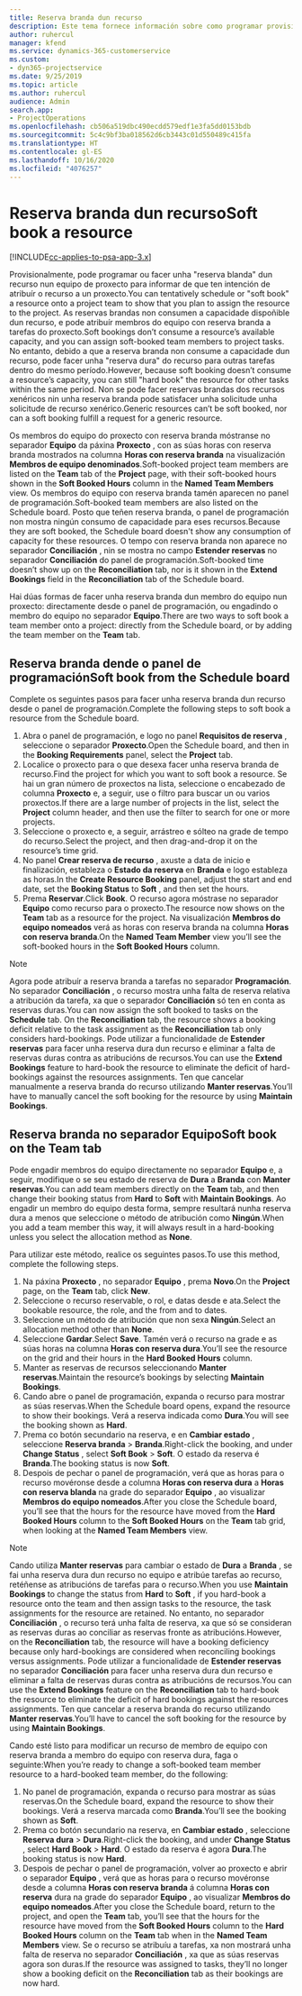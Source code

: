 ```yaml
---
title: Reserva branda dun recurso
description: Este tema fornece información sobre como programar provisionalmente ou facer unha reserva branda de membros de equipo.
author: ruhercul
manager: kfend
ms.service: dynamics-365-customerservice
ms.custom:
- dyn365-projectservice
ms.date: 9/25/2019
ms.topic: article
ms.author: ruhercul
audience: Admin
search.app:
- ProjectOperations
ms.openlocfilehash: cb506a519dbc490ecdd579edf1e3fa5dd0153bdb
ms.sourcegitcommit: 5c4c9bf3ba018562d6cb3443c01d550489c415fa
ms.translationtype: HT
ms.contentlocale: gl-ES
ms.lasthandoff: 10/16/2020
ms.locfileid: "4076257"
---
```

# <a name="soft-book-a-resource"></a><span data-ttu-id="dea25-103">Reserva branda dun recurso</span><span class="sxs-lookup"><span data-stu-id="dea25-103">Soft book a resource</span></span>

[!INCLUDE[cc-applies-to-psa-app-3.x](../includes/cc-applies-to-psa-app-3x.md)]

<span data-ttu-id="dea25-104">Provisionalmente, pode programar ou facer unha "reserva blanda" dun recurso nun equipo de proxecto para informar de que ten intención de atribuír o recurso a un proxecto.</span><span class="sxs-lookup"><span data-stu-id="dea25-104">You can tentatively schedule or "soft book" a resource onto a project team to show that you plan to assign the resource to the project.</span></span> <span data-ttu-id="dea25-105">As reservas brandas non consumen a capacidade dispoñible dun recurso, e pode atribuír membros do equipo con reserva branda a tarefas do proxecto.</span><span class="sxs-lookup"><span data-stu-id="dea25-105">Soft bookings don’t consume a resource’s available capacity, and you can assign soft-booked team members to project tasks.</span></span> <span data-ttu-id="dea25-106">No entanto, debido a que a reserva branda non consume a capacidade dun recurso, pode facer unha "reserva dura" do recurso para outras tarefas dentro do mesmo período.</span><span class="sxs-lookup"><span data-stu-id="dea25-106">However, because soft booking doesn’t consume a resource’s capacity, you can still "hard book" the resource for other tasks within the same period.</span></span> <span data-ttu-id="dea25-107">Non se pode facer reservas brandas dos recursos xenéricos nin unha reserva branda pode satisfacer unha solicitude unha solicitude de recurso xenérico.</span><span class="sxs-lookup"><span data-stu-id="dea25-107">Generic resources can’t be soft booked, nor can a soft booking fulfill a request for a generic resource.</span></span>

<span data-ttu-id="dea25-108">Os membros do equipo do proxecto con reserva branda móstranse no separador **Equipo** da páxina **Proxecto** , con as súas horas con reserva branda mostrados na columna **Horas con reserva branda** na visualización **Membros de equipo denominados**.</span><span class="sxs-lookup"><span data-stu-id="dea25-108">Soft-booked project team members are listed on the **Team** tab of the **Project** page, with their soft-booked hours shown in the **Soft Booked Hours** column in the **Named Team Members** view.</span></span> <span data-ttu-id="dea25-109">Os membros do equipo con reserva branda tamén aparecen no panel de programación.</span><span class="sxs-lookup"><span data-stu-id="dea25-109">Soft-booked team members are also listed on the Schedule board.</span></span> <span data-ttu-id="dea25-110">Posto que teñen reserva branda, o panel de programación non mostra ningún consumo de capacidade para eses recursos.</span><span class="sxs-lookup"><span data-stu-id="dea25-110">Because they are soft booked, the Schedule board doesn't show any consumption of capacity for these resources.</span></span> <span data-ttu-id="dea25-111">O tempo con reserva branda non aparece no separador **Conciliación** , nin se mostra no campo **Estender reservas** no separador **Conciliación** do panel de programación.</span><span class="sxs-lookup"><span data-stu-id="dea25-111">Soft-booked time doesn’t show up on the **Reconciliation** tab, nor is it shown in the **Extend Bookings** field in the **Reconciliation** tab of the Schedule board.</span></span> 

<span data-ttu-id="dea25-112">Hai dúas formas de facer unha reserva branda dun membro do equipo nun proxecto: directamente desde o panel de programación, ou engadindo o membro do equipo no separador **Equipo**.</span><span class="sxs-lookup"><span data-stu-id="dea25-112">There are two ways to soft book a team member onto a project: directly from the Schedule board, or by adding the team member on the **Team** tab.</span></span> 

## <a name="soft-book-from-the-schedule-board"></a><span data-ttu-id="dea25-113">Reserva branda dende o panel de programación</span><span class="sxs-lookup"><span data-stu-id="dea25-113">Soft book from the Schedule board</span></span>
<span data-ttu-id="dea25-114">Complete os seguintes pasos para facer unha reserva branda dun recurso desde o panel de programación.</span><span class="sxs-lookup"><span data-stu-id="dea25-114">Complete the following steps to soft book a resource from the Schedule board.</span></span> 

1. <span data-ttu-id="dea25-115">Abra o panel de programación, e logo no panel **Requisitos de reserva** , seleccione o separador **Proxecto**.</span><span class="sxs-lookup"><span data-stu-id="dea25-115">Open the Schedule board, and then in the **Booking Requirements** panel, select the **Project** tab.</span></span>
2. <span data-ttu-id="dea25-116">Localice o proxecto para o que desexa facer unha reserva branda de recurso.</span><span class="sxs-lookup"><span data-stu-id="dea25-116">Find the project for which you want to soft book a resource.</span></span> <span data-ttu-id="dea25-117">Se hai un gran número de proxectos na lista, seleccione o encabezado de columna **Proxecto** e, a seguir, use o filtro para buscar un ou varios proxectos.</span><span class="sxs-lookup"><span data-stu-id="dea25-117">If there are a large number of projects in the list, select the **Project** column header, and then use the filter to search for one or more projects.</span></span>
3. <span data-ttu-id="dea25-118">Seleccione o proxecto e, a seguir, arrástreo e sólteo na grade de tempo do recurso.</span><span class="sxs-lookup"><span data-stu-id="dea25-118">Select the project, and then drag-and-drop it on the resource’s time grid.</span></span>
5. <span data-ttu-id="dea25-119">No panel **Crear reserva de recurso** , axuste a data de inicio e finalización, estableza o **Estado da reserva** en **Branda** e logo estableza as horas.</span><span class="sxs-lookup"><span data-stu-id="dea25-119">In the **Create Resource Booking** panel, adjust the start and end date, set the **Booking Status** to **Soft** , and then set the hours.</span></span> 
6. <span data-ttu-id="dea25-120">Prema **Reservar**.</span><span class="sxs-lookup"><span data-stu-id="dea25-120">Click **Book**.</span></span> <span data-ttu-id="dea25-121">O recurso agora móstrase no separador **Equipo** como recurso para o proxecto.</span><span class="sxs-lookup"><span data-stu-id="dea25-121">The resource now shows on the **Team** tab as a resource for the project.</span></span> <span data-ttu-id="dea25-122">Na visualización **Membros do equipo nomeados** verá as horas con reserva branda na columna **Horas con reserva branda**.</span><span class="sxs-lookup"><span data-stu-id="dea25-122">On the **Named Team Member** view you’ll see the soft-booked hours in the **Soft Booked Hours** column.</span></span>

> [!NOTE]
> <span data-ttu-id="dea25-123">Agora pode atribuír a reserva branda a tarefas no separador **Programación**. No separador **Conciliación** , o recurso mostra unha falta de reserva relativa a atribución da tarefa, xa que o separador **Conciliación** só ten en conta as reservas duras.</span><span class="sxs-lookup"><span data-stu-id="dea25-123">You can now assign the soft booked to tasks on the **Schedule** tab. On the **Reconciliation** tab, the resource shows a booking deficit relative to the task assignment as the **Reconciliation** tab only considers hard-bookings.</span></span> <span data-ttu-id="dea25-124">Pode utilizar a funcionalidade de **Estender reservas** para facer unha reserva dura dun recurso e eliminar a falta de reservas duras contra as atribucións de recursos.</span><span class="sxs-lookup"><span data-stu-id="dea25-124">You can use the **Extend Bookings** feature to hard-book the resource to eliminate the deficit of hard-bookings against the resources assignments.</span></span> <span data-ttu-id="dea25-125">Ten que cancelar manualmente a reserva branda do recurso utilizando **Manter reservas**.</span><span class="sxs-lookup"><span data-stu-id="dea25-125">You’ll have to manually cancel the soft booking for the resource by using **Maintain Bookings**.</span></span>

## <a name="soft-book-on-the-team-tab"></a><span data-ttu-id="dea25-126">Reserva branda no separador Equipo</span><span class="sxs-lookup"><span data-stu-id="dea25-126">Soft book on the Team tab</span></span>

<span data-ttu-id="dea25-127">Pode engadir membros do equipo directamente no separador **Equipo** e, a seguir, modifique o se seu estado de reserva de **Dura** a **Branda** con **Manter reservas**.</span><span class="sxs-lookup"><span data-stu-id="dea25-127">You can add team members directly on the **Team** tab, and then change their booking status from **Hard** to **Soft** with **Maintain Bookings**.</span></span> <span data-ttu-id="dea25-128">Ao engadir un membro do equipo desta forma, sempre resultará nunha reserva dura a menos que seleccione o método de atribución como **Ningún**.</span><span class="sxs-lookup"><span data-stu-id="dea25-128">When you add a team member this way, it will always result in a hard-booking unless you select the allocation method as **None**.</span></span>

<span data-ttu-id="dea25-129">Para utilizar este método, realice os seguintes pasos.</span><span class="sxs-lookup"><span data-stu-id="dea25-129">To use this method, complete the following steps.</span></span>

1. <span data-ttu-id="dea25-130">Na páxina **Proxecto** , no separador **Equipo** , prema **Novo**.</span><span class="sxs-lookup"><span data-stu-id="dea25-130">On the **Project** page, on the **Team** tab, click **New**.</span></span>
2. <span data-ttu-id="dea25-131">Seleccione o recurso reservable, o rol, e datas desde e ata.</span><span class="sxs-lookup"><span data-stu-id="dea25-131">Select the bookable resource, the role, and the from and to dates.</span></span>
3. <span data-ttu-id="dea25-132">Seleccione un método de atribución que non sexa **Ningún**.</span><span class="sxs-lookup"><span data-stu-id="dea25-132">Select an allocation method other than **None**.</span></span>
4. <span data-ttu-id="dea25-133">Seleccione **Gardar**.</span><span class="sxs-lookup"><span data-stu-id="dea25-133">Select **Save**.</span></span> <span data-ttu-id="dea25-134">Tamén verá o recurso na grade e as súas horas na columna **Horas con reserva dura**.</span><span class="sxs-lookup"><span data-stu-id="dea25-134">You’ll see the resource on the grid and their hours in the **Hard Booked Hours** column.</span></span>
5. <span data-ttu-id="dea25-135">Manter as reservas de recursos seleccionando **Manter reservas**.</span><span class="sxs-lookup"><span data-stu-id="dea25-135">Maintain the resource’s bookings by selecting **Maintain Bookings**.</span></span>
6. <span data-ttu-id="dea25-136">Cando abre o panel de programación, expanda o recurso para mostrar as súas reservas.</span><span class="sxs-lookup"><span data-stu-id="dea25-136">When the Schedule board opens, expand the resource to show their bookings.</span></span> <span data-ttu-id="dea25-137">Verá a reserva indicada como **Dura**.</span><span class="sxs-lookup"><span data-stu-id="dea25-137">You will see the booking shown as **Hard**.</span></span>
7. <span data-ttu-id="dea25-138">Prema co botón secundario na reserva, e en **Cambiar estado** , seleccione **Reserva branda** \> **Branda**.</span><span class="sxs-lookup"><span data-stu-id="dea25-138">Right-click the booking, and under **Change Status** , select **Soft Book** \> **Soft**.</span></span> <span data-ttu-id="dea25-139">O estado da reserva é **Branda**.</span><span class="sxs-lookup"><span data-stu-id="dea25-139">The booking status is now **Soft**.</span></span>
8. <span data-ttu-id="dea25-140">Despois de pechar o panel de programación, verá que as horas para o recurso movéronse desde a columna **Horas con reserva dura** a **Horas con reserva blanda** na grade do separador **Equipo** , ao visualizar **Membros do equipo nomeados**.</span><span class="sxs-lookup"><span data-stu-id="dea25-140">After you close the Schedule board, you’ll see that the hours for the resource have moved from the **Hard Booked Hours** column to the **Soft Booked Hours** on the **Team** tab grid, when looking at the **Named Team Members** view.</span></span>

> [!NOTE]
> <span data-ttu-id="dea25-141">Cando utiliza **Manter reservas** para cambiar o estado de **Dura** a **Branda** , se fai unha reserva dura dun recurso no equipo e atribúe tarefas ao recurso, retéñense as atribucións de tarefas para o recurso.</span><span class="sxs-lookup"><span data-stu-id="dea25-141">When you use **Maintain Bookings** to change the status from **Hard** to **Soft** , if you hard-book a resource onto the team and then assign tasks to the resource, the task assignments for the resource are retained.</span></span> <span data-ttu-id="dea25-142">No entanto, no separador **Conciliación** , o recurso terá unha falta de reserva, xa que só se consideran as reservas duras ao conciliar as reservas fronte as atribucións.</span><span class="sxs-lookup"><span data-stu-id="dea25-142">However, on the **Reconciliation** tab, the resource will have a booking deficiency because only hard-bookings are considered when reconciling bookings versus assignments.</span></span> <span data-ttu-id="dea25-143">Pode utilizar a funcionalidade de **Estender reservas** no separador **Conciliación** para facer unha reserva dura dun recurso e eliminar a falta de reservas duras contra as atribucións de recursos.</span><span class="sxs-lookup"><span data-stu-id="dea25-143">You can use the **Extend Bookings** feature on the **Reconciliation** tab to hard-book the resource to eliminate the deficit of hard bookings against the resources assignments.</span></span> <span data-ttu-id="dea25-144">Ten que cancelar a reserva branda do recurso utilizando **Manter reservas**.</span><span class="sxs-lookup"><span data-stu-id="dea25-144">You’ll have to cancel the soft booking for the resource by using **Maintain Bookings**.</span></span>

<span data-ttu-id="dea25-145">Cando esté listo para modificar un recurso de membro de equipo con reserva branda a membro do equipo con reserva dura, faga o seguinte:</span><span class="sxs-lookup"><span data-stu-id="dea25-145">When you’re ready to change a soft-booked team member resource to a hard-booked team member, do the following:</span></span>

1. <span data-ttu-id="dea25-146">No panel de programación, expanda o recurso para mostrar as súas reservas.</span><span class="sxs-lookup"><span data-stu-id="dea25-146">On the Schedule board, expand the resource to show their bookings.</span></span> <span data-ttu-id="dea25-147">Verá a reserva marcada como **Branda**.</span><span class="sxs-lookup"><span data-stu-id="dea25-147">You’ll see the booking shown as **Soft**.</span></span>
2. <span data-ttu-id="dea25-148">Prema co botón secundario na reserva, en **Cambiar estado** , seleccione **Reserva dura** \> **Dura**.</span><span class="sxs-lookup"><span data-stu-id="dea25-148">Right-click the booking, and under **Change Status** , select **Hard Book** \> **Hard**.</span></span> <span data-ttu-id="dea25-149">O estado da reserva é agora **Dura**.</span><span class="sxs-lookup"><span data-stu-id="dea25-149">The booking status is now **Hard**.</span></span>
3. <span data-ttu-id="dea25-150">Despois de pechar o panel de programación, volver ao proxecto e abrir o separador **Equipo** , verá que as horas para o recurso movéronse desde a columna **Horas con reserva branda** á columna **Horas con reserva** dura na grade do separador **Equipo** , ao visualizar **Membros do equipo nomeados**.</span><span class="sxs-lookup"><span data-stu-id="dea25-150">After you close the Schedule board, return to the project, and open the **Team** tab, you’ll see that the hours for the resource have moved from the **Soft Booked Hours** column to the **Hard Booked Hours** column on the **Team** tab when in the **Named Team Members** view.</span></span> <span data-ttu-id="dea25-151">Se o recurso se atribuíu a tarefas, xa non mostrará unha falta de reserva no separador **Conciliación** , xa que as súas reservas agora son duras.</span><span class="sxs-lookup"><span data-stu-id="dea25-151">If the resource was assigned to tasks, they’ll no longer show a booking deficit on the **Reconciliation** tab as their bookings are now hard.</span></span>

